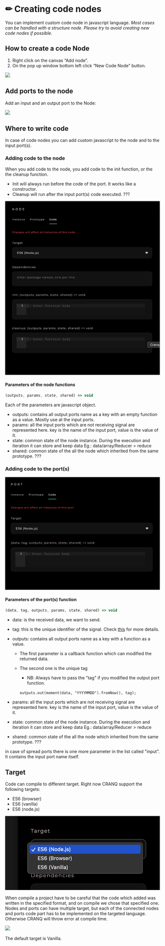 # ✏ Creating code nodes

You can implement custom code node in javascript language. _Most cases can be handled with a structure node. Please try to avoid creating new code nodes if possible._  &#x20;

## How to create a code Node

1. Right click on the canvas “Add node”.
2. On the pop up window bottom left click “New Code Node” button.

![](../../.gitbook/assets/add\_code\_node.gif)

## Add ports to the node

Add an input and an output port to the Node:&#x20;

![](../../.gitbook/assets/add\_ports\_to\_node.gif)

## Where to write code&#x20;

In case of code nodes you can add custom javascript to the node and to the input port(s).&#x20;

### Adding code to the node

When you add code to the node, you add code to the init function, or the the cleanup function.&#x20;

* Init will always run before the code of the port. It works like a constructor.&#x20;
* Cleanup will run after the input port(s) code executed. ???

![](<../../.gitbook/assets/image (2).png>)&#x20;

#### Parameters of the node functions

```javascript
(outputs, params, state, shared) => void
```

Each of the parameters are javascript object.

* outputs:  contains all output ports name as a key with an empty function as a value. Mostly use at the input ports.
* params:  all the input ports which are not receiving signal are represented here. key is the name of the input port, value is the value of it.
* state: common state of the node instance. During the execution and iteration it can store and keep data    Eg.: data/array/Reducer > reduce&#x20;
* shared: common state of the all the node which inherited from the same prototype.  ???

### Adding code to the port(s)

![](<../../.gitbook/assets/image (1) (1).png>)

#### Parameters of the port(s) function

```javascript
(data, tag, outputs, params, state, shared) => void
```

* data: is the received data, we want to send.
* tag: this is the unique identifier of the signal. Check [this](broken-reference) for more details.
*   outputs: contains all output ports name as a key with a function as a value.&#x20;

    * The first parameter is a callback function which can modified the returned data.
    *   The second one  is the unique tag

        * NB: Always have to pass the "tag" if you modified the output port function. &#x20;

        `outputs.out(moment(data, "YYYYMMDD").fromNow(), tag);`&#x20;


* params: all the input ports which are not receiving signal are represented here. key is the name of the input port, value is the value of it.
* state: common state of the node instance. During the execution and iteration it can store and keep data    Eg.: data/array/Reducer > reduce&#x20;
* shared: common state of the all the node which inherited from the same prototype.  ???

in case of spread ports there is one more parameter in the list called "input". It contains the input port name itself.

## Target

Code can compile to different target. Right now CRANQ support the following targets:&#x20;

* ES6 (browser)
* ES6 (vanilla)
* ES6 (node.js)

![](<../../.gitbook/assets/image (2) (1).png>)&#x20;

When compile a project have to be careful that the code which added was written in the specified format, and on compile we chose that specified one. Nodes and ports can have multiple target, but each of the connected nodes and ports code part has to be implemented on the targeted language. Otherwise CRANQ will throw error at compile time.

![](../../.gitbook/assets/compile\_to\_node.gif)

The default target is Vanilla.











